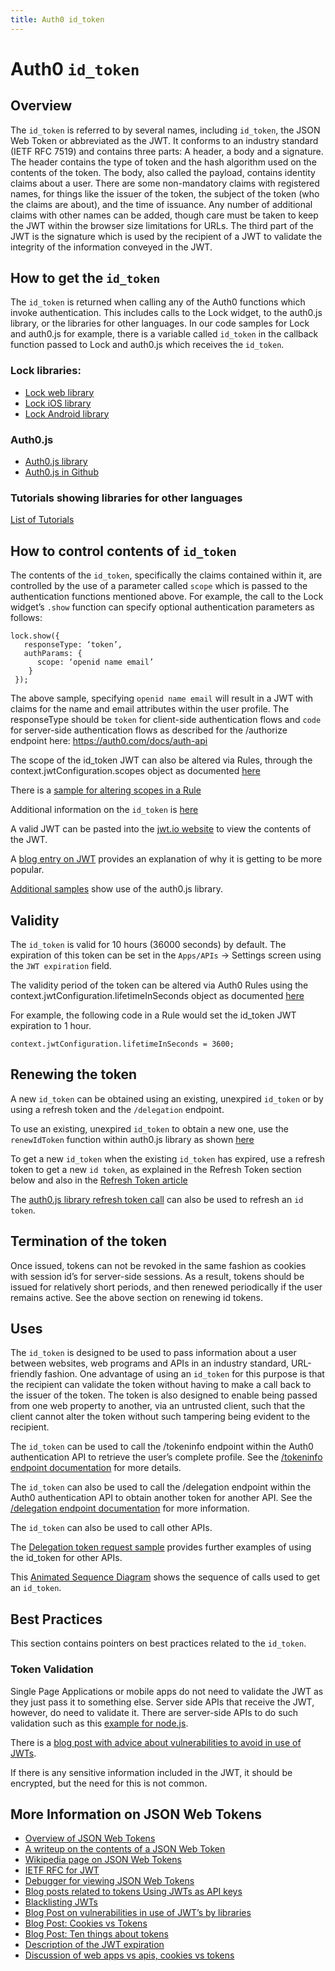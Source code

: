 ```yaml
---
title: Auth0 id_token
---
```


# Auth0 `id_token`

## Overview

The `id_token` is referred to by several names, including `id_token`, the JSON Web Token or abbreviated as the JWT.  It conforms to an industry standard (IETF RFC 7519) and contains three parts: A header, a body and a signature. The header contains the type of token and the hash algorithm used on the contents of the token.  The body, also called the payload, contains identity claims about a user.  There are some non-mandatory claims with registered names, for things like the issuer of the token, the subject of the token (who the claims are about), and the time of issuance.  Any number of additional claims with other names can be added, though care must be taken to keep the JWT within the browser size limitations for URLs.  The third part of the JWT is the signature which is used by the recipient of a JWT to validate the integrity of the information conveyed in the JWT.

## How to get the `id_token`

The `id_token` is returned when calling any of the Auth0 functions which invoke authentication.  This includes calls to the Lock widget, to the auth0.js library, or the libraries for other languages.  In our code samples for Lock and auth0.js for example, there is a variable called `id_token` in the callback function passed to Lock and auth0.js which receives the `id_token`.

### Lock libraries:

* [Lock web library](/libraries/lock)
* [Lock iOS library](/libraries/lock-ios)
* [Lock Android library](/libraries/lock-android)

### Auth0.js

* [Auth0.js library](/libraries/auth0js)
* [Auth0.js in Github](https://github.com/auth0/auth0.js)

### Tutorials showing libraries for other languages

[List of Tutorials](/tutorials)

## How to control contents of `id_token`

The contents of the `id_token`, specifically the claims contained within it, are controlled by the use of a parameter called `scope` which is passed to the authentication functions mentioned above.  For example, the call to the Lock widget’s `.show` function can specify optional authentication parameters as follows:

```
lock.show({
   responseType: ‘token’,
   authParams: {
      scope: ‘openid name email’
    }
 });
```
The above sample, specifying `openid name email` will result in a JWT with claims for the name and email attributes within the user profile.  The responseType should be `token` for client-side authentication flows and `code` for server-side authentication flows as described for the /authorize endpoint here:
https://auth0.com/docs/auth-api

The scope of the id_token JWT can also be altered via Rules, through the context.jwtConfiguration.scopes object as documented [here](https://github.com/auth0/docs/blob/32033877180affa26233b8f65cb28bd532514eab/articles/rules/index.md#context)

There is a [sample for altering scopes in a Rule](https://github.com/auth0/rules/blob/dff2a3e72f01d33af3086414be7cf115b19eea0c/rules/custom-scopes.md)

Additional information on the `id_token` is [here](/jwt)

A valid JWT can be pasted into the [jwt.io website](https://jwt.io) to view the contents of the JWT.

A [blog entry on JWT](https://auth0.com/blog/2015/07/21/jwt-json-webtoken-logo/) provides an explanation of why it is getting to be more popular.

[Additional samples](https://github.com/auth0/auth0.js) show use of the auth0.js library.

## Validity

The `id_token` is valid for 10 hours (36000 seconds) by default.  The expiration of this token can be set in the `Apps/APIs` -> Settings screen using the `JWT expiration` field.

The validity period of the token can be altered via Auth0 Rules using the context.jwtConfiguration.lifetimeInSeconds object as documented [here](https://github.com/auth0/docs/blob/32033877180affa26233b8f65cb28bd532514eab/articles/rules/index.md#context)

For example, the following code in a Rule would set the id_token JWT expiration to 1 hour.
```
context.jwtConfiguration.lifetimeInSeconds = 3600;
```

## Renewing the token

A new `id_token` can be obtained using an existing, unexpired `id_token` or by using a refresh token and the `/delegation` endpoint.  

To use an existing, unexpired `id_token` to obtain a new one, use the `renewIdToken` function within auth0.js library as shown [here](https://github.com/auth0/auth0.js#refresh-token)

To get a new `id_token` when the existing `id_token` has expired, use a refresh token to get a new `id token`, as explained in the Refresh Token section below and also in the [Refresh Token article](/refresh-token)

The [auth0.js library refresh token call](https://github.com/auth0/auth0.js#refresh-token) can also be used to refresh an `id token`.

## Termination of the token

Once issued, tokens can not be revoked in the same fashion as cookies with session id’s for server-side sessions.  As a result, tokens should be issued for relatively short periods, and then renewed periodically if the user remains active.  See the above section on renewing id tokens.

## Uses

The `id_token` is designed to be used to pass information about a user between websites,  web programs and APIs in an industry standard, URL-friendly fashion.  One advantage of using an `id_token` for this purpose is that the recipient can validate the token without having to make a call back to the issuer of the token.  The token is also designed to enable being passed from one web property to another, via an untrusted client, such that the client cannot alter the token without such tampering being evident to the recipient.

The `id_token` can be used to call the /tokeninfo endpoint within the Auth0 authentication API to retrieve the user’s complete profile.  See the [/tokeninfo endpoint documentation](/auth-api#user-profile) for more details.

The `id_token` can also be used to call the /delegation endpoint within the Auth0 authentication API to obtain another token for another API.  See the [/delegation endpoint documentation](/auth-api#delegated) for more information.

The `id_token` can also be used to call other APIs.

The [Delegation token request sample](https://github.com/auth0/auth0.js#delegation-token-request) provides further examples of using the id_token for other APIs.

This [Animated Sequence Diagram](/sequence-diagrams) shows the sequence of calls used to get an `id_token`.

## Best Practices

This section contains pointers on best practices related to the `id_token`.

### Token Validation

Single Page Applications or mobile apps do not need to validate the JWT as they just pass it to something else.  Server side APIs that receive the JWT, however, do need to validate  it. There are server-side APIs to do such validation such as this [example for node.js](https://github.com/auth0/node-jsonwebtoken).

There is a [blog post with advice about vulnerabilities to avoid in use of JWTs](https://auth0.com/blog/2015/03/31/critical-vulnerabilities-in-json-web-token-libraries/).

If there is any sensitive information included in the JWT, it should be encrypted, but the need for this is not common.

## More Information on JSON Web Tokens

* [Overview of JSON Web Tokens](/jwt)
* [A writeup on the contents of a JSON Web Token](https://scotch.io/tutorials/the-anatomy-of-a-json-web-token)
* [Wikipedia page on JSON Web Tokens](https://en.wikipedia.org/wiki/JSON_Web_Token)
* [IETF RFC for JWT](https://tools.ietf.org/html/rfc7519)
* [Debugger for viewing JSON Web Tokens](http://jwt.io/)
* [Blog posts related to tokens Using JWTs as API keys](https://auth0.com/blog/2014/12/02/using-json-web-tokens-as-api-keys/)
* [Blacklisting JWTs](https://auth0.com/blog/2015/03/10/blacklist-json-web-token-api-keys/)
* [Blog Post on vulnerabilities in use of JWT’s by libraries](https://auth0.com/blog/2015/03/31/critical-vulnerabilities-in-json-web-token-libraries/)
* [Blog Post: Cookies vs Tokens](https://auth0.com/blog/2014/01/07/angularjs-authentication-with-cookies-vs-token/)
* [Blog Post: Ten things about tokens](https://auth0.com/blog/2014/01/27/ten-things-you-should-know-about-tokens-and-cookies/)
* [Description of the JWT expiration](/applications)
* [Discussion of web apps vs apis, cookies vs tokens](/apps-apis)
